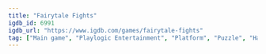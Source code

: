 ```yaml
---
title: "Fairytale Fights"
igdb_id: 6991
igdb_url: "https://www.igdb.com/games/fairytale-fights"
tag: ["Main game", "Playlogic Entertainment", "Platform", "Puzzle", "Hack and slash/Beat 'em up", "Adventure", "Single player", "Multiplayer", "Co-operative", "Third person", "Action"]
---
```

